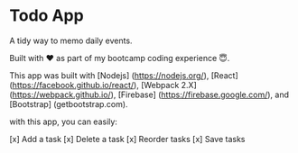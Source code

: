 # Todo App 

A tidy way to memo daily events. 

Built with :heart: as part of my bootcamp coding experience :innocent:.

This app was built with [Nodejs] (https://nodejs.org/), [React] (https://facebook.github.io/react/), [Webpack 2.X] (https://webpack.github.io/), 
[Firebase] (https://firebase.google.com/), and [Bootstrap] (getbootstrap.com).

with this app, you can easily:

[x] Add a task
[x] Delete a task 
[x] Reorder tasks
[x] Save tasks
